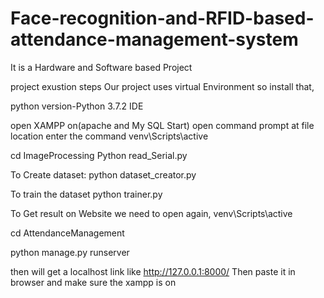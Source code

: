 # Face-recognition-and-RFID-based-attendance-management-system
It is a Hardware and Software based Project



project exustion steps
Our project uses virtual Environment so install that,

python version-Python 3.7.2 IDE
 
open XAMPP on(apache and My SQL Start)
open command prompt at file location enter the command
venv\Scripts\active

cd ImageProcessing
Python read_Serial.py

To Create dataset:
python dataset_creator.py

To train the dataset
python trainer.py

To Get result on Website we need to open again,
venv\Scripts\active

cd AttendanceManagement

python manage.py runserver

then will get a localhost link like http://127.0.0.1:8000/
Then paste it in browser and make sure the xampp is on 



